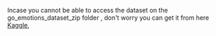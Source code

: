 Incase you cannot be able to access the dataset on the go_emotions_dataset_zip folder , don't worry you can  get it from here [Kaggle](https://www.kaggle.com/datasets/shivamb/go-emotions-google-emotions-dataset?select=go_emotions_dataset.csv),
